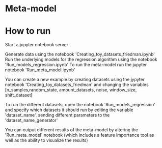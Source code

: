 # Meta-model

# How to run
Start a jupyter notebook server

Generate data using the notebook 'Creating_toy_datasets_friedman.ipynb'
Run the underlying models for the regression algorithm using the notebook 'Run_models_regression.ipynb'
To run the meta-model run the jupyter notebook 'Run_meta_model.ipynb'


You can create a new example by creating datasets using the jypyter notebook 'Creating_toy_datasets_friedman'
and changing the variables [n_samples,random_state, amount_datasets, noise, window_size, shift_dataset]

To run the different datasets, open the notebook 'Run_models_regression' and specify which datasets it should run by editing the variable 'dataset_name', sending different parameters to the 'dataset_name_generator'

You can output different results of the meta-model by altering the 'Run_meta_model' notebook (which includes a feature importance tool as well as the ability to visualize the results)


